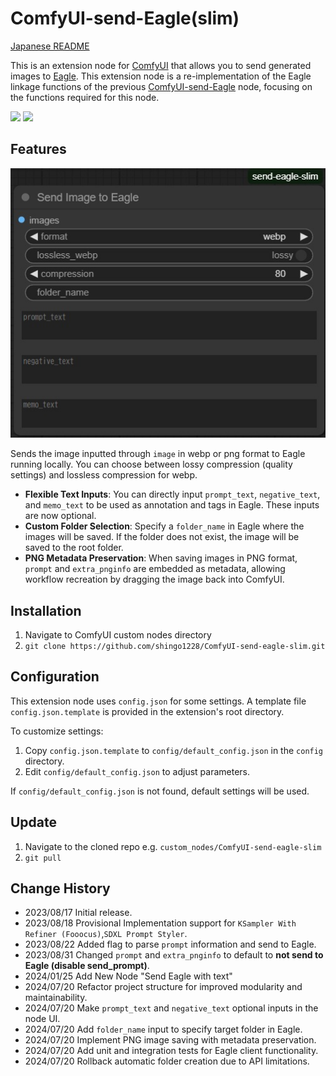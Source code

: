 # ComfyUI-send-Eagle(slim)
[Japanese README](README.ja.md)

This is an extension node for [ComfyUI](https://github.com/comfyanonymous/ComfyUI) that allows you to send generated images to [Eagle](https://en.eagle.cool/). This extension node is a re-implementation of the Eagle linkage functions of the previous [ComfyUI-send-Eagle](https://github.com/shingo1228/ComfyUI-send-eagle) node, focusing on the functions required for this node.

![](misc/sss_top_eagle_ss.jpg)
![](misc/workflow.svg)

## Features
![](misc/sss_node_visual.jpg)

Sends the image inputted through `image` in webp or png format to Eagle running locally. 
You can choose between lossy compression (quality settings) and lossless compression for webp.

- **Flexible Text Inputs**: You can directly input `prompt_text`, `negative_text`, and `memo_text` to be used as annotation and tags in Eagle. These inputs are now optional.
- **Custom Folder Selection**: Specify a `folder_name` in Eagle where the images will be saved. If the folder does not exist, the image will be saved to the root folder.
- **PNG Metadata Preservation**: When saving images in PNG format, `prompt` and `extra_pnginfo` are embedded as metadata, allowing workflow recreation by dragging the image back into ComfyUI.

## Installation
1. Navigate to ComfyUI custom nodes directory
2. `git clone https://github.com/shingo1228/ComfyUI-send-eagle-slim.git`

## Configuration
This extension node uses `config.json` for some settings. A template file `config.json.template` is provided in the extension's root directory.

To customize settings:
1. Copy `config.json.template` to `config/default_config.json` in the `config` directory.
2. Edit `config/default_config.json` to adjust parameters.

If `config/default_config.json` is not found, default settings will be used.

## Update
1. Navigate to the cloned repo e.g. `custom_nodes/ComfyUI-send-eagle-slim`
2. `git pull`

## Change History
- 2023/08/17 Initial release.
- 2023/08/18 Provisional Implementation support for `KSampler With Refiner (Fooocus)`,`SDXL Prompt Styler`.
- 2023/08/22 Added flag to parse `prompt` information and send to Eagle.
- 2023/08/31 Changed `prompt` and `extra_pnginfo` to default to **not send to Eagle (disable send_prompt)**.
- 2024/01/25 Add New Node "Send Eagle with text"
- 2024/07/20 Refactor project structure for improved modularity and maintainability.
- 2024/07/20 Make `prompt_text` and `negative_text` optional inputs in the node UI.
- 2024/07/20 Add `folder_name` input to specify target folder in Eagle.
- 2024/07/20 Implement PNG image saving with metadata preservation.
- 2024/07/20 Add unit and integration tests for Eagle client functionality.
- 2024/07/20 Rollback automatic folder creation due to API limitations.